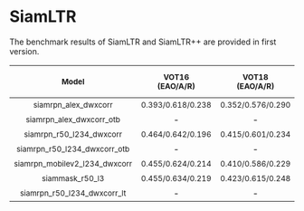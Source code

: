 # SiamLTR
The benchmark results of SiamLTR and SiamLTR++ are provided in first version.

<sub>Model</br> </sub> | <sub>VOT16</br> (EAO/A/R) </sub> | <sub>VOT18</br> (EAO/A/R) </sub> | <sub>VOT19</br> (EAO/A/R) </sub> | <sub>OTB2015</br> (AUC/Prec.) </sub> | <sub>VOT18-LT</br>(F1)</sub> | <sub>Speed</br> (fps) </sub> | <sub>url</sub> |
|:---------------------------------:|:-:|:------------------------:|:--------------------:|:----------------:|:--------------:|:------------:|:-----------:|
|      <sub>siamrpn_alex_dwxcorr</sub>     | <sub>0.393/0.618/0.238</sub> | <sub>0.352/0.576/0.290</sub> | <sub>0.260/0.573/0.547</sub>|             -        |         -        | <sub>180</sub> | [link](https://drive.google.com/open?id=1t62x56Jl7baUzPTo0QrC4jJnwvPZm-2m) |
|    <sub>siamrpn_alex_dwxcorr_otb</sub>   |              -               |             -                | - |<sub>0.666/0.876</sub> |         -        | <sub>180</sub> | [link](https://drive.google.com/open?id=1gCpmR85Qno3C-naR3SLqRNpVfU7VJ2W0) |
|    <sub>siamrpn_r50_l234_dwxcorr</sub>   | <sub>0.464/0.642/0.196</sub> | <sub>0.415/0.601/0.234</sub> | <sub>0.287/0.595/0.467</sub> |            -        |         -        | <sub>35</sub>  | [link](https://drive.google.com/open?id=1Q4-1563iPwV6wSf_lBHDj5CPFiGSlEPG) |
|  <sub>siamrpn_r50_l234_dwxcorr_otb</sub> |              -               |             -                | - |<sub>0.696/0.914</sub> |         -        | <sub>35</sub>  | [link](https://drive.google.com/open?id=1Cx_oHu6o0gNeH7F9zZrgevfAGdyWC4D5) |
|<sub>siamrpn_mobilev2_l234_dwxcorr</sub>| <sub>0.455/0.624/0.214</sub> | <sub>0.410/0.586/0.229</sub> | <sub>0.292/0.580/0.446</sub>|            -        |         -        | <sub>75</sub>  | [link](https://drive.google.com/open?id=1JB94pZTvB1ZByU-qSJn4ZAIfjLWE5EBJ) |
|  <sub>siammask_r50_l3</sub>        | <sub>0.455/0.634/0.219</sub> | <sub>0.423/0.615/0.248</sub> | <sub>0.283/0.597/0.461</sub> |            -        |         -        | <sub>56</sub>  | [link](https://drive.google.com/open?id=1YbPUQVTYw_slAvk_DchvRY-7B6rnSXP9) |
|  <sub>siamrpn_r50_l234_dwxcorr_lt</sub>  |              -               |             -                | - |            -        | <sub>0.629</sub> | <sub>20</sub>  | [link](https://drive.google.com/open?id=1lOOTedwGLbGZ7MAbqJimIcET3ANJd29A) |
